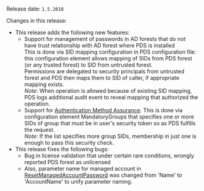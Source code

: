 Release date: `1.5.2018`

Changes in this release:

* This release adds the following new features:
  * Support for management of passwords in AD forests that do not have trust relationship with AD forest where PDS is installed  
    This is done via SID mapping configuration in PDS configuration file: this configuration element allows mapping of SIDs from PDS forest (or any trusted forest) to SID from untrusted forest.  
    Permissions are delegated to security principals from untrusted forest and PDS then maps them to SID of caller, if appropriate mapping exists.  
    *Note*: When operation is allowed because of existing SID mapping, PDS logs additional audit event to reveal mapping that authorized the operation.
  * Support for <a href="https://blogs.technet.microsoft.com/dmitrii/2012/06/27/authentication-assurance-and-claims-based-authentication">Authentication Method Assurance</a>. This is done via configuration element MandatoryGroups that specifies one or more SIDs of group that must be in user's security token so as PDS fulfills the request.  
  *Note*: If the list specifies more group SIDs, membership in just one is enough to pass this security check.
* This release fixes the following bugs:
  * Bug in license validation that under certain rare conditions, wrongly reported PDS forest as unlicensed
  * Also, parameter name for managed account in [ResetManagedAccountPassword](xref:AdmPwd.PDSUtils.PdsWrapper.ResetManagedAccountPassword(System.String,System.String,System.DateTime)) was changed from 'Name' to 'AccountName' to unify parameter naming.
   